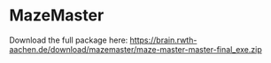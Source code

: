 # MazeMaster

Download the full package here: https://brain.rwth-aachen.de/download/mazemaster/maze-master-master-final_exe.zip
